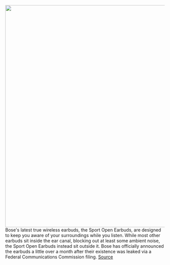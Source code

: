 <img src='https://cdn.vox-cdn.com/thumbor/y8RCrVc24sfD5VdWQw0Bbvo5MJQ=/0x0:2989x1992/1200x800/filters:focal(1256x757:1734x1235)/cdn.vox-cdn.com/uploads/chorus_image/image/68623027/Bose_Sport_Open_Earbuds__1_.0.jpg' width='700px' /><br/>
Bose's latest true wireless earbuds, the Sport Open Earbuds, are designed to keep you aware of your surroundings while you listen. While most other earbuds sit inside the ear canal, blocking out at least some ambient noise, the Sport Open Earbuds instead sit outside it. Bose has officially announced the earbuds a little over a month after their existence was leaked via a Federal Communications Commission filing.
<a href='https://www.theverge.com/2021/1/5/22215281/base-sport-open-earbuds-ambient-noise-workout'> Source <a/>
